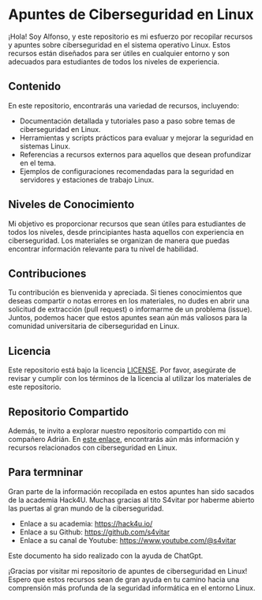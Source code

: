 # Apuntes de Ciberseguridad en Linux

¡Hola! Soy Alfonso, y este repositorio es mi esfuerzo por recopilar recursos y apuntes sobre ciberseguridad en el sistema operativo Linux. Estos recursos están diseñados para ser útiles en cualquier entorno y son adecuados para estudiantes de todos los niveles de experiencia.

## Contenido

En este repositorio, encontrarás una variedad de recursos, incluyendo:

- Documentación detallada y tutoriales paso a paso sobre temas de ciberseguridad en Linux.
- Herramientas y scripts prácticos para evaluar y mejorar la seguridad en sistemas Linux.
- Referencias a recursos externos para aquellos que desean profundizar en el tema.
- Ejemplos de configuraciones recomendadas para la seguridad en servidores y estaciones de trabajo Linux.

## Niveles de Conocimiento

Mi objetivo es proporcionar recursos que sean útiles para estudiantes de todos los niveles, desde principiantes hasta aquellos con experiencia en ciberseguridad. Los materiales se organizan de manera que puedas encontrar información relevante para tu nivel de habilidad.

## Contribuciones

Tu contribución es bienvenida y apreciada. Si tienes conocimientos que deseas compartir o notas errores en los materiales, no dudes en abrir una solicitud de extracción (pull request) o informarme de un problema (issue). Juntos, podemos hacer que estos apuntes sean aún más valiosos para la comunidad universitaria de ciberseguridad en Linux.

## Licencia

Este repositorio está bajo la licencia [LICENSE](LICENSE). Por favor, asegúrate de revisar y cumplir con los términos de la licencia al utilizar los materiales de este repositorio.

## Repositorio Compartido

Además, te invito a explorar nuestro repositorio compartido con mi compañero Adrián. En [este enlace](https://github.com/adrianRodriguez123/notas_compartidas), encontrarás aún más información y recursos relacionados con ciberseguridad en Linux.

## Para termninar

Gran parte de la información recopilada en estos apuntes han sido sacados de la academia Hack4U. Muchas gracias al tito S4vitar por haberme abierto las puertas al gran mundo de la ciberseguridad.

- Enlace a su academia: https://hack4u.io/
- Enlace a su Github: https://github.com/s4vitar
- Enlace a su canal de Youtube: https://www.youtube.com/@s4vitar

Este documento ha sido realizado con la ayuda de ChatGpt.

¡Gracias por visitar mi repositorio de apuntes de ciberseguridad en Linux! Espero que estos recursos sean de gran ayuda en tu camino hacia una comprensión más profunda de la seguridad informática en el entorno Linux.
